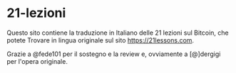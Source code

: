 # 21-lezioni
Questo sito contiene la traduzione in Italiano delle 21 lezioni sul Bitcoin, che potete
Trovare in lingua originale sul sito https://21lessons.com.

Grazie a @fede101 per il sostegno e la review e, ovviamente a [@]dergigi per l'opera 
originale.
